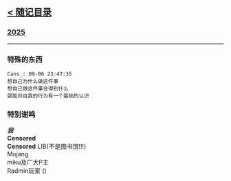 ## [< 随记目录](/index)

### [2025](/notes/2025)

---

### 特殊的东西  
  
```qq_chat  
Cans_: 09-06 23:47:35  
想自己为什么做这件事  
想自己做这件事会得到什么  
就能对自我的行为有一个基础的认识  
```  
  
### 特别谢鸣  

***我***  
**Censored**  
**Censored** LIB(不是图书馆!!!)  
Mojang  
miku及广大P主  
Radmin玩家 ()  

